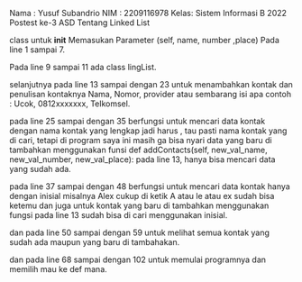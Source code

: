Nama : Yusuf Subandrio
NIM  : 2209116978
Kelas: Sistem Informasi B 2022
Postest ke-3 ASD Tentang Linked List

class untuk __init__ Memasukan Parameter (self, name, number ,place)  Pada line 1 sampai 7.

Pada line 9 sampai 11 ada class lingList.

selanjutnya pada line 13 sampai dengan 23 untuk menambahkan kontak dan penulisan kontaknya Nama, Nomor, provider atau sembarang isi apa 
contoh : Ucok, 0812xxxxxxx, Telkomsel.

pada line 25 sampai dengan 35 berfungsi untuk mencari data kontak dengan nama kontak yang lengkap jadi harus , tau pasti nama kontak yang di cari, tetapi di program saya ini masih ga bisa nyari data yang baru di tambahkan menggunakan funsi def addContacts(self, new_val_name, new_val_number, new_val_place): pada line 13, hanya bisa mencari data yang sudah ada.

pada line 37 sampai dengan 48 berfungsi untuk mencari data kontak hanya dengan inisial misalnya Alex cukup di ketik A atau le atau ex sudah bisa ketemu dan juga untuk kontak yang baru di tambahkan menggunakan fungsi pada line 13 sudah bisa di cari menggunakan inisial.

dan pada line 50 sampai dengan 59 untuk melihat semua kontak yang sudah ada maupun yang baru di tambahakan.

dan pada line 68 sampai dengan 102 untuk memulai programnya dan memilih mau ke def mana.